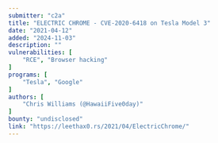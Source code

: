 ```yaml
---
submitter: "c2a"
title: "ELECTRIC CHROME - CVE-2020-6418 on Tesla Model 3"
date: "2021-04-12"
added: "2024-11-03"
description: ""
vulnerabilities: [
    "RCE", "Browser hacking"
]
programs: [
    "Tesla", "Google"
]
authors: [
    "Chris Williams (@HawaiiFive0day)"
]
bounty: "undisclosed"
link: "https://leethax0.rs/2021/04/ElectricChrome/"
---
```





